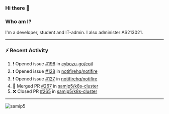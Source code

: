 ### Hi there 👋

### Who am I?
I'm a developer, student and IT-admin. I also administer AS213021.

---
### :zap: Recent Activity
<!--START_SECTION:activity-->
1. ❗️ Opened issue [#196](https://github.com/cybozu-go/coil/issues/196) in [cybozu-go/coil](https://github.com/cybozu-go/coil)
2. ❗️ Opened issue [#128](https://github.com/notifirehq/notifire/issues/128) in [notifirehq/notifire](https://github.com/notifirehq/notifire)
3. ❗️ Opened issue [#127](https://github.com/notifirehq/notifire/issues/127) in [notifirehq/notifire](https://github.com/notifirehq/notifire)
4. 🎉 Merged PR [#267](https://github.com/samip5/k8s-cluster/pull/267) in [samip5/k8s-cluster](https://github.com/samip5/k8s-cluster)
5. ❌ Closed PR [#265](https://github.com/samip5/k8s-cluster/pull/265) in [samip5/k8s-cluster](https://github.com/samip5/k8s-cluster)
<!--END_SECTION:activity-->
---

<img align="center" src="https://github-readme-stats.vercel.app/api?username=samip5&show_icons=true" alt="samip5" />
